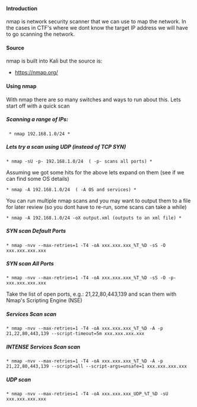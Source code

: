 #### Introduction

nmap is network security scanner that we can use to map the network. In the cases in CTF's where we dont know the target IP address we will have 
to go scanning the network. 

#### Source

nmap is built into Kali but the source is: 

- https://nmap.org/

#### Using nmap

With nmap there are so many switches and ways to run about this. Lets start off with a quick scan

##### Scanning a range of IPs:

` * nmap 192.168.1.0/24 *` 

#####  Lets try a scan using UDP (instead of TCP SYN)

` * nmap -sU -p- 192.168.1.0/24  ( -p- scans all ports) * `

Assuming we got some hits for the above lets expand on them (see if we can find some OS details)

` * nmap -A 192.168.1.0/24  ( -A OS and services) * `

You can run multiple nmap scans and you may want to output them to a file for later review (so you dont have to re-run, some scans can take a while)

` * nmap -A 192.168.1.0/24 -oX output.xml (outputs to an xml file) * `

#####  SYN scan Default Ports

` * nmap -nvv --max-retries=1 -T4 -oA xxx.xxx.xxx_%T_%D -sS -O xxx.xxx.xxx.xxx `

#####  SYN scan All Ports

` * nmap -nvv --max-retries=1 -T4 -oA xxx.xxx.xxx_%T_%D -sS -O -p- xxx.xxx.xxx.xxx `

Take the list of open ports, e.g.: 21,22,80,443,139 and scan them with Nmap's Scripting Engine (NSE)

#####  Services Scan scan

` * nmap -nvv --max-retries=1 -T4 -oA xxx.xxx.xxx_%T_%D -A -p 21,22,80,443,139 --script-timeout=5m xxx.xxx.xxx.xxx ` 

#####  INTENSE Services Scan scan

` * nmap -nvv --max-retries=1 -T4 -oA xxx.xxx.xxx_%T_%D -A -p 21,22,80,443,139 --script=all --script-args=unsafe=1 xxx.xxx.xxx.xxx `

#####  UDP scan

` * nmap -nvv --max-retries=1 -T4 -oA xxx.xxx.xxx_UDP_%T_%D -sU xxx.xxx.xxx.xxx `
